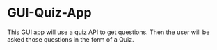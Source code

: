 # GUI-Quiz-App
This GUI app will use a quiz API to get questions. Then the user will be asked those questions in the form of a Quiz.
